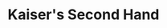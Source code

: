 ---
title: "Kaiser's Second Hand"
url: /annweiler-am-trifels/kaisers-second-hand/
shop: Kleidung
---